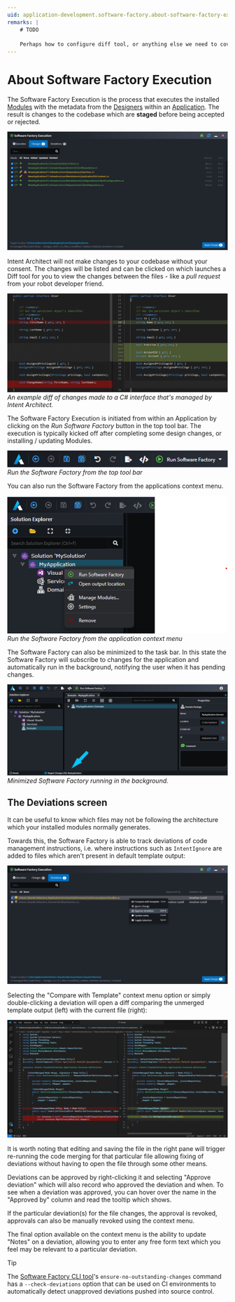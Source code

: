 ```yaml
---
uid: application-development.software-factory.about-software-factory-execution
remarks: |
    # TODO

    Perhaps how to configure diff tool, or anything else we need to cover. -->
---
```

# About Software Factory Execution

The Software Factory Execution is the process that executes the installed [Modules](xref:application-development.applications-and-solutions.about-modules) with the metadata from the [Designers](xref:application-development.modelling.about-designers) within an [Application](xref:application-development.applications-and-solutions.about-applications). The result is changes to the codebase which are **staged** before being accepted or rejected.

![Software Factory Changes View](images/software-factory-changes-view.png)

Intent Architect will not make changes to your codebase without your consent. The changes will be listed and can be clicked on which launches a Diff tool for you to view the changes between the files - like a _pull request_ from your robot developer friend.

![Diff Example](images/diff-example.png)
_An example diff of changes made to a C# interface that's managed by Intent Architect._

The Software Factory Execution is initiated from within an Application by clicking on the _Run Software Factory_ button in the top tool bar. The execution is typically kicked off after completing some design changes, or installing / updating Modules.

![Play Button](images/software-factory-execution-play-button.png)
_Run the Software Factory from the top tool bar_

You can also run the Software Factory from the applications context menu.

![Run from Context Menu](images/software-factory-context-menu-run.png)
_Run the Software Factory from the application context menu_

The Software Factory can also be minimized to the task bar. In this state the Software Factory will subscribe to changes for the application and automatically run in the background, notifying the user when it has pending changes.

![Running in the Background](images/software-factory-minimized.png)
_Minimized Software Factory running in the background._

## The Deviations screen

It can be useful to know which files may not be following the architecture which your installed modules normally generates.

Towards this, the Software Factory is able to track deviations of code management instructions, i.e. where instructions such as `IntentIgnore` are added to files which aren't present in default template output:

![The deviations screen on the Software Factory](images/deviations.png)

Selecting the "Compare with Template" context menu option or simply double-clicking a deviation will open a diff comparing the unmerged template output (left) with the current file (right):

![Diff of a deviation](images/deviation-diff.png)

It is worth noting that editing and saving the file in the right pane will trigger re-running the code merging for that particular file allowing fixing of deviations without having to open the file through some other means.

Deviations can be approved by right-clicking it and selecting "Approve deviation" which will also record who approved the deviation and when. To see when a deviation was approved, you can hover over the name in the "Approved by" column and read the tooltip which shows.

If the particular deviation(s) for the file changes, the approval is revoked, approvals can also be manually revoked using the context menu.

The final option available on the context menu is the ability to update "Notes" on a deviation, allowing you to enter any free form text which you feel may be relevant to a particular deviation.

> [!TIP]
> The [Software Factory CLI tool](xref:tools.software-factory-cli)'s `ensure-no-outstanding-changes` command has a `--check-deviations` option that can be used on CI environments to automatically detect unapproved deviations pushed into source control.
